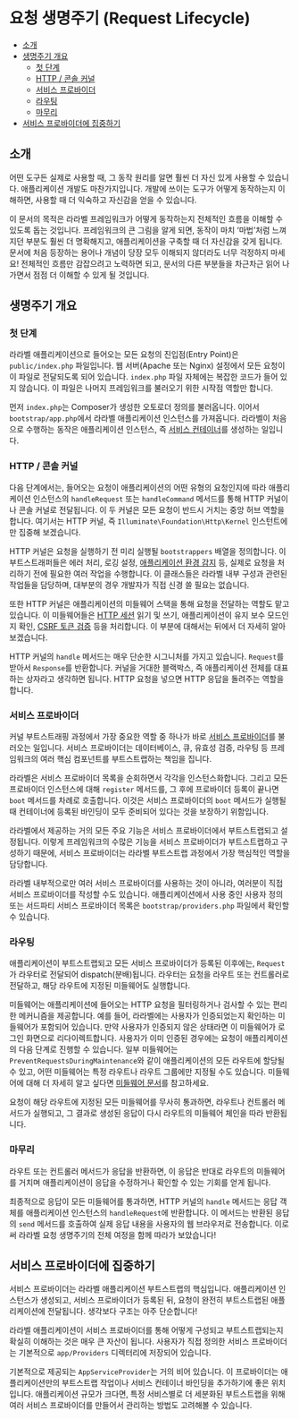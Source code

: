 # 요청 생명주기 (Request Lifecycle)

- [소개](#introduction)
- [생명주기 개요](#lifecycle-overview)
    - [첫 단계](#first-steps)
    - [HTTP / 콘솔 커널](#http-console-kernels)
    - [서비스 프로바이더](#service-providers)
    - [라우팅](#routing)
    - [마무리](#finishing-up)
- [서비스 프로바이더에 집중하기](#focus-on-service-providers)

<a name="introduction"></a>
## 소개

어떤 도구든 실제로 사용할 때, 그 동작 원리를 알면 훨씬 더 자신 있게 사용할 수 있습니다. 애플리케이션 개발도 마찬가지입니다. 개발에 쓰이는 도구가 어떻게 동작하는지 이해하면, 사용할 때 더 익숙하고 자신감을 얻을 수 있습니다.

이 문서의 목적은 라라벨 프레임워크가 어떻게 동작하는지 전체적인 흐름을 이해할 수 있도록 돕는 것입니다. 프레임워크의 큰 그림을 알게 되면, 동작이 마치 ‘마법’처럼 느껴지던 부분도 훨씬 더 명확해지고, 애플리케이션을 구축할 때 더 자신감을 갖게 됩니다. 문서에 처음 등장하는 용어나 개념이 당장 모두 이해되지 않더라도 너무 걱정하지 마세요! 전체적인 흐름만 감잡으려고 노력하면 되고, 문서의 다른 부분들을 차근차근 읽어 나가면서 점점 더 이해할 수 있게 될 것입니다.

<a name="lifecycle-overview"></a>
## 생명주기 개요

<a name="first-steps"></a>
### 첫 단계

라라벨 애플리케이션으로 들어오는 모든 요청의 진입점(Entry Point)은 `public/index.php` 파일입니다. 웹 서버(Apache 또는 Nginx) 설정에서 모든 요청이 이 파일로 전달되도록 되어 있습니다. `index.php` 파일 자체에는 복잡한 코드가 들어 있지 않습니다. 이 파일은 나머지 프레임워크를 불러오기 위한 시작점 역할만 합니다.

먼저 `index.php`는 Composer가 생성한 오토로더 정의를 불러옵니다. 이어서 `bootstrap/app.php`에서 라라벨 애플리케이션 인스턴스를 가져옵니다. 라라벨이 처음으로 수행하는 동작은 애플리케이션 인스턴스, 즉 [서비스 컨테이너](/docs/{{version}}/container)를 생성하는 일입니다.

<a name="http-console-kernels"></a>
### HTTP / 콘솔 커널

다음 단계에서는, 들어오는 요청이 애플리케이션의 어떤 유형의 요청인지에 따라 애플리케이션 인스턴스의 `handleRequest` 또는 `handleCommand` 메서드를 통해 HTTP 커널이나 콘솔 커널로 전달됩니다. 이 두 커널은 모든 요청이 반드시 거치는 중앙 허브 역할을 합니다. 여기서는 HTTP 커널, 즉 `Illuminate\Foundation\Http\Kernel` 인스턴트에만 집중해 보겠습니다.

HTTP 커널은 요청을 실행하기 전 미리 실행될 `bootstrappers` 배열을 정의합니다. 이 부트스트래퍼들은 에러 처리, 로깅 설정, [애플리케이션 환경 감지](/docs/{{version}}/configuration#environment-configuration) 등, 실제로 요청을 처리하기 전에 필요한 여러 작업을 수행합니다. 이 클래스들은 라라벨 내부 구성과 관련된 작업들을 담당하며, 대부분의 경우 개발자가 직접 신경 쓸 필요는 없습니다.

또한 HTTP 커널은 애플리케이션의 미들웨어 스택을 통해 요청을 전달하는 역할도 맡고 있습니다. 이 미들웨어들은 [HTTP 세션](/docs/{{version}}/session) 읽기 및 쓰기, 애플리케이션이 유지 보수 모드인지 확인, [CSRF 토큰 검증](/docs/{{version}}/csrf) 등을 처리합니다. 이 부분에 대해서는 뒤에서 더 자세히 알아보겠습니다.

HTTP 커널의 `handle` 메서드는 매우 단순한 시그니처를 가지고 있습니다. `Request`를 받아서 `Response`를 반환합니다. 커널을 거대한 블랙박스, 즉 애플리케이션 전체를 대표하는 상자라고 생각하면 됩니다. HTTP 요청을 넣으면 HTTP 응답을 돌려주는 역할을 합니다.

<a name="service-providers"></a>
### 서비스 프로바이더

커널 부트스트래핑 과정에서 가장 중요한 역할 중 하나가 바로 [서비스 프로바이더](/docs/{{version}}/providers)를 불러오는 일입니다. 서비스 프로바이더는 데이터베이스, 큐, 유효성 검증, 라우팅 등 프레임워크의 여러 핵심 컴포넌트를 부트스트랩하는 책임을 집니다.

라라벨은 서비스 프로바이더 목록을 순회하면서 각각을 인스턴스화합니다. 그리고 모든 프로바이더 인스턴스에 대해 `register` 메서드를, 그 후에 프로바이더 등록이 끝나면 `boot` 메서드를 차례로 호출합니다. 이것은 서비스 프로바이더의 `boot` 메서드가 실행될 때 컨테이너에 등록된 바인딩이 모두 준비되어 있다는 것을 보장하기 위함입니다.

라라벨에서 제공하는 거의 모든 주요 기능은 서비스 프로바이더에서 부트스트랩되고 설정됩니다. 이렇게 프레임워크의 수많은 기능을 서비스 프로바이더가 부트스트랩하고 구성하기 때문에, 서비스 프로바이더는 라라벨 부트스트랩 과정에서 가장 핵심적인 역할을 담당합니다.

라라벨 내부적으로만 여러 서비스 프로바이더를 사용하는 것이 아니라, 여러분이 직접 서비스 프로바이더를 작성할 수도 있습니다. 애플리케이션에서 사용 중인 사용자 정의 또는 서드파티 서비스 프로바이더 목록은 `bootstrap/providers.php` 파일에서 확인할 수 있습니다.

<a name="routing"></a>
### 라우팅

애플리케이션이 부트스트랩되고 모든 서비스 프로바이더가 등록된 이후에는, `Request`가 라우터로 전달되어 dispatch(분배)됩니다. 라우터는 요청을 라우트 또는 컨트롤러로 전달하고, 해당 라우트에 지정된 미들웨어도 실행합니다.

미들웨어는 애플리케이션에 들어오는 HTTP 요청을 필터링하거나 검사할 수 있는 편리한 메커니즘을 제공합니다. 예를 들어, 라라벨에는 사용자가 인증되었는지 확인하는 미들웨어가 포함되어 있습니다. 만약 사용자가 인증되지 않은 상태라면 이 미들웨어가 로그인 화면으로 리다이렉트합니다. 사용자가 이미 인증된 경우에는 요청이 애플리케이션의 다음 단계로 진행할 수 있습니다. 일부 미들웨어는 `PreventRequestsDuringMaintenance`와 같이 애플리케이션의 모든 라우트에 할당될 수 있고, 어떤 미들웨어는 특정 라우트나 라우트 그룹에만 지정될 수도 있습니다. 미들웨어에 대해 더 자세히 알고 싶다면 [미들웨어 문서](/docs/{{version}}/middleware)를 참고하세요.

요청이 해당 라우트에 지정된 모든 미들웨어를 무사히 통과하면, 라우트나 컨트롤러 메서드가 실행되고, 그 결과로 생성된 응답이 다시 라우트의 미들웨어 체인을 따라 반환됩니다.

<a name="finishing-up"></a>
### 마무리

라우트 또는 컨트롤러 메서드가 응답을 반환하면, 이 응답은 반대로 라우트의 미들웨어를 거치며 애플리케이션이 응답을 수정하거나 확인할 수 있는 기회를 얻게 됩니다.

최종적으로 응답이 모든 미들웨어를 통과하면, HTTP 커널의 `handle` 메서드는 응답 객체를 애플리케이션 인스턴스의 `handleRequest`에 반환합니다. 이 메서드는 반환된 응답의 `send` 메서드를 호출하여 실제 응답 내용을 사용자의 웹 브라우저로 전송합니다. 이로써 라라벨 요청 생명주기의 전체 여정을 함께 따라가 보았습니다!

<a name="focus-on-service-providers"></a>
## 서비스 프로바이더에 집중하기

서비스 프로바이더는 라라벨 애플리케이션 부트스트랩의 핵심입니다. 애플리케이션 인스턴스가 생성되고, 서비스 프로바이더가 등록된 뒤, 요청이 완전히 부트스트랩된 애플리케이션에 전달됩니다. 생각보다 구조는 아주 단순합니다!

라라벨 애플리케이션이 서비스 프로바이더를 통해 어떻게 구성되고 부트스트랩되는지 확실히 이해하는 것은 매우 큰 자산이 됩니다. 사용자가 직접 정의한 서비스 프로바이더는 기본적으로 `app/Providers` 디렉터리에 저장되어 있습니다.

기본적으로 제공되는 `AppServiceProvider`는 거의 비어 있습니다. 이 프로바이더는 애플리케이션만의 부트스트랩 작업이나 서비스 컨테이너 바인딩을 추가하기에 좋은 위치입니다. 애플리케이션 규모가 크다면, 특정 서비스별로 더 세분화된 부트스트랩을 위해 여러 서비스 프로바이더를 만들어서 관리하는 방법도 고려해볼 수 있습니다.